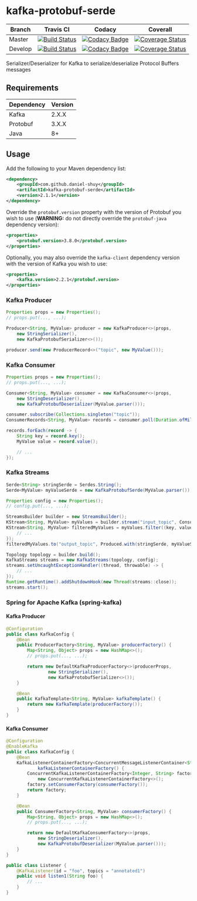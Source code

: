 # kafka-protobuf-serde

| Branch  | Travis CI                                                                                                                                            | Codacy                                                                                                                                                                                                                                                                                     | Coverall                                                                                                                                                                                       |
| ------- | ---------------------------------------------------------------------------------------------------------------------------------------------------- | ------------------------------------------------------------------------------------------------------------------------------------------------------------------------------------------------------------------------------------------------------------------------------------------ | ---------------------------------------------------------------------------------------------------------------------------------------------------------------------------------------------- |
| Master  | [![Build Status](https://travis-ci.org/daniel-shuy/kafka-protobuf-serde.svg?branch=master)](https://travis-ci.org/daniel-shuy/kafka-protobuf-serde)  | [![Codacy Badge](https://api.codacy.com/project/badge/Grade/b20bbaee80b542edb96f068ff1b440c1?branch=master)](https://www.codacy.com/app/daniel-shuy/kafka-protobuf-serde?utm_source=github.com&utm_medium=referral&utm_content=daniel-shuy/kafka-protobuf-serde&utm_campaign=Badge_Grade)  | [![Coverage Status](https://coveralls.io/repos/github/daniel-shuy/kafka-protobuf-serde/badge.svg?branch=master)](https://coveralls.io/github/daniel-shuy/kafka-protobuf-serde?branch=master)   |
| Develop | [![Build Status](https://travis-ci.org/daniel-shuy/kafka-protobuf-serde.svg?branch=develop)](https://travis-ci.org/daniel-shuy/kafka-protobuf-serde) | [![Codacy Badge](https://api.codacy.com/project/badge/Grade/b20bbaee80b542edb96f068ff1b440c1?branch=develop)](https://www.codacy.com/app/daniel-shuy/kafka-protobuf-serde?utm_source=github.com&utm_medium=referral&utm_content=daniel-shuy/kafka-protobuf-serde&utm_campaign=Badge_Grade) | [![Coverage Status](https://coveralls.io/repos/github/daniel-shuy/kafka-protobuf-serde/badge.svg?branch=develop)](https://coveralls.io/github/daniel-shuy/kafka-protobuf-serde?branch=develop) |

Serializer/Deserializer for Kafka to serialize/deserialize Protocol Buffers messages

## Requirements

| Dependency | Version |
| ---------- | ------- |
| Kafka      | 2.X.X   |
| Protobuf   | 3.X.X   |
| Java       | 8+      |

## Usage

Add the following to your Maven dependency list:

```xml
<dependency>
    <groupId>com.github.daniel-shuy</groupId>
    <artifactId>kafka-protobuf-serde</artifactId>
    <version>2.1.1</version>
</dependency>
```

Override the `protobuf.version` property with the version of Protobuf you wish to use (**WARNING:** do not directly override the `protobuf-java` dependency version):

```xml
<properties>
    <protobuf.version>3.8.0</protobuf.version>
</properties>
```

Optionally, you may also override the `kafka-client` dependency version with the version of Kafka you wish to use:

```xml
<properties>
    <kafka.version>2.2.1</protobuf.version>
</properties>
```

### Kafka Producer

```java
Properties props = new Properties();
// props.put(..., ...);

Producer<String, MyValue> producer = new KafkaProducer<>(props,
    new StringSerializer(),
    new KafkaProtobufSerializer<>());

producer.send(new ProducerRecord<>("topic", new MyValue()));
```

### Kafka Consumer

```java
Properties props = new Properties();
// props.put(..., ...);

Consumer<String, MyValue> consumer = new KafkaConsumer<>(props,
    new StringDeserializer(),
    new KafkaProtobufDeserializer(MyValue.parser()));

consumer.subscribe(Collections.singleton("topic"));
ConsumerRecords<String, MyValue> records = consumer.poll(Duration.ofMillis(100));

records.forEach(record -> {
    String key = record.key();
    MyValue value = record.value();

    // ...
});
```

### Kafka Streams

```java
Serde<String> stringSerde = Serdes.String();
Serde<MyValue> myValueSerde = new KafkaProtobufSerde(MyValue.parser());

Properties config = new Properties();
// config.put(..., ...);

StreamsBuilder builder = new StreamsBuilder();
KStream<String, MyValue> myValues = builder.stream("input_topic", Consumed.with(stringSerde, myValueSerde));
KStream<String, MyValue> filteredMyValues = myValues.filter((key, value) -> {
    // ...
});
filteredMyValues.to("output_topic", Produced.with(stringSerde, myValueSerde));

Topology topology = builder.build();
KafkaStreams streams = new KafkaStreams(topology, config);
streams.setUncaughtExceptionHandler((thread, throwable) -> {
    // ...
});
Runtime.getRuntime().addShutdownHook(new Thread(streams::close));
streams.start();
```

### Spring for Apache Kafka (spring-kafka)

#### Kafka Producer

```java
@Configuration
public class KafkaConfig {
    @Bean
    public ProducerFactory<String, MyValue> producerFactory() {
        Map<String, Object> props = new HashMap<>();
        // props.put(..., ...);

        return new DefaultKafkaProducerFactory<>(producerProps,
                new StringSerializer(),
                new KafkaProtobufSerializer<>());
    }

    @Bean
    public KafkaTemplate<String, MyValue> kafkaTemplate() {
        return new KafkaTemplate(producerFactory());
    }
}
```

#### Kafka Consumer

```java
@Configuration
@EnableKafka
public class KafkaConfig {
    @Bean
    KafkaListenerContainerFactory<ConcurrentMessageListenerContainer<String, MyValue>>
            kafkaListenerContainerFactory() {
        ConcurrentKafkaListenerContainerFactory<Integer, String> factory =
            new ConcurrentKafkaListenerContainerFactory<>();
        factory.setConsumerFactory(consumerFactory());
        return factory;
    }

    @Bean
    public ConsumerFactory<String, MyValue> consumerFactory() {
        Map<String, Object> props = new HashMap<>();
        // props.put(..., ...);

        return new DefaultKafkaConsumerFactory<>(props, 
            new StringDeserializer(), 
            new KafkaProtobufDeserializer(MyValue.parser()));
    }
}

public class Listener {
    @KafkaListener(id = "foo", topics = "annotated1")
    public void listen1(String foo) {
        // ...
    }
}
```
